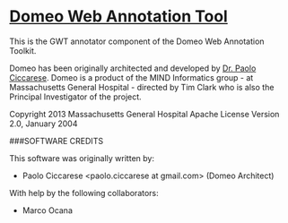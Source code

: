
[Domeo Web Annotation Tool](http://www.annotationframework.org/) 
================================================================

This is the GWT annotator component of the Domeo Web Annotation
Toolkit.

Domeo has been originally architected and developed by [Dr. Paolo Ciccarese](http://www.paolociccarse.info). Domeo is a product of the MIND Informatics group - at Massachusetts General Hospital - directed by Tim Clark who is also the Principal Investigator of the project. 

Copyright 2013 Massachusetts General Hospital
Apache License Version 2.0, January 2004


  
###SOFTWARE CREDITS

This software was originally written by:

   - Paolo Ciccarese  <paolo.ciccarese at gmail.com> (Domeo Architect)
  
With help by the following collaborators:
 
   - Marco Ocana

